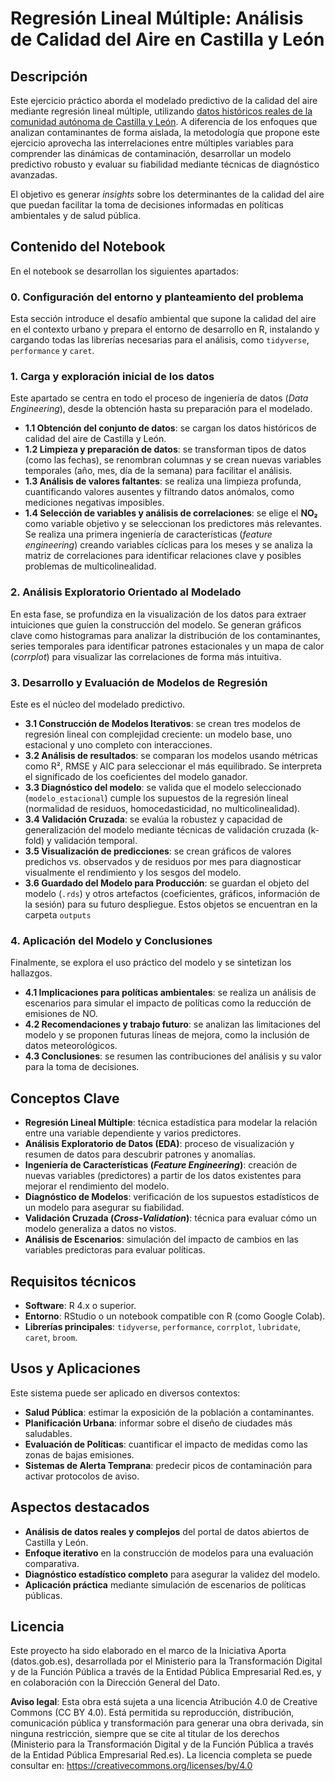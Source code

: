 # Regresión Lineal Múltiple: Análisis de Calidad del Aire en Castilla y León

## Descripción

Este ejercicio práctico aborda el modelado predictivo de la calidad del aire mediante regresión lineal múltiple, utilizando [datos históricos reales de la comunidad autónoma de Castilla y León](https://datos.gob.es/es/catalogo/a07002862-calidad-del-aire-por-dias1). A diferencia de los enfoques que analizan contaminantes de forma aislada, la metodología que propone este ejercicio aprovecha las interrelaciones entre múltiples variables para comprender las dinámicas de contaminación, desarrollar un modelo predictivo robusto y evaluar su fiabilidad mediante técnicas de diagnóstico avanzadas.

El objetivo es generar *insights* sobre los determinantes de la calidad del aire que puedan facilitar la toma de decisiones informadas en políticas ambientales y de salud pública.

## Contenido del Notebook

En el notebook se desarrollan los siguientes apartados:

### 0\. Configuración del entorno y planteamiento del problema

Esta sección introduce el desafío ambiental que supone la calidad del aire en el contexto urbano y prepara el entorno de desarrollo en R, instalando y cargando todas las librerías necesarias para el análisis, como `tidyverse`, `performance` y `caret`.

### 1\. Carga y exploración inicial de los datos

Este apartado se centra en todo el proceso de ingeniería de datos (*Data Engineering*), desde la obtención hasta su preparación para el modelado.

  - **1.1 Obtención del conjunto de datos**: se cargan los datos históricos de calidad del aire de Castilla y León.
  - **1.2 Limpieza y preparación de datos**: se transforman tipos de datos (como las fechas), se renombran columnas y se crean nuevas variables temporales (año, mes, día de la semana) para facilitar el análisis.
  - **1.3 Análisis de valores faltantes**: se realiza una limpieza profunda, cuantificando valores ausentes y filtrando datos anómalos, como mediciones negativas imposibles.
  - **1.4 Selección de variables y análisis de correlaciones**: se elige el **NO₂** como variable objetivo y se seleccionan los predictores más relevantes. Se realiza una primera ingeniería de características (*feature engineering*) creando variables cíclicas para los meses y se analiza la matriz de correlaciones para identificar relaciones clave y posibles problemas de multicolinealidad.

### 2\. Análisis Exploratorio Orientado al Modelado

En esta fase, se profundiza en la visualización de los datos para extraer intuiciones que guíen la construcción del modelo. Se generan gráficos clave como histogramas para analizar la distribución de los contaminantes, series temporales para identificar patrones estacionales y un mapa de calor (*corrplot*) para visualizar las correlaciones de forma más intuitiva.

### 3\. Desarrollo y Evaluación de Modelos de Regresión

Este es el núcleo del modelado predictivo.

  - **3.1 Construcción de Modelos Iterativos**: se crean tres modelos de regresión lineal con complejidad creciente: un modelo base, uno estacional y uno completo con interacciones.
  - **3.2 Análisis de resultados**: se comparan los modelos usando métricas como R², RMSE y AIC para seleccionar el más equilibrado. Se interpreta el significado de los coeficientes del modelo ganador.
  - **3.3 Diagnóstico del modelo**: se valida que el modelo seleccionado (`modelo_estacional`) cumple los supuestos de la regresión lineal (normalidad de residuos, homocedasticidad, no multicolinealidad).
  - **3.4 Validación Cruzada**: se evalúa la robustez y capacidad de generalización del modelo mediante técnicas de validación cruzada (k-fold) y validación temporal.
  - **3.5 Visualización de predicciones**: se crean gráficos de valores predichos vs. observados y de residuos por mes para diagnosticar visualmente el rendimiento y los sesgos del modelo.
  - **3.6 Guardado del Modelo para Producción**: se guardan el objeto del modelo (`.rds`) y otros artefactos (coeficientes, gráficos, información de la sesión) para su futuro despliegue. Estos objetos se encuentran en la carpeta `outputs`

### 4\. Aplicación del Modelo y Conclusiones

Finalmente, se explora el uso práctico del modelo y se sintetizan los hallazgos.

  - **4.1 Implicaciones para políticas ambientales**: se realiza un análisis de escenarios para simular el impacto de políticas como la reducción de emisiones de NO.
  - **4.2 Recomendaciones y trabajo futuro**: se analizan las limitaciones del modelo y se proponen futuras líneas de mejora, como la inclusión de datos meteorológicos.
  - **4.3 Conclusiones**: se resumen las contribuciones del análisis y su valor para la toma de decisiones.

## Conceptos Clave

  - **Regresión Lineal Múltiple**: técnica estadística para modelar la relación entre una variable dependiente y varios predictores.
  - **Análisis Exploratorio de Datos (EDA)**: proceso de visualización y resumen de datos para descubrir patrones y anomalías.
  - **Ingeniería de Características (*Feature Engineering*)**: creación de nuevas variables (predictores) a partir de los datos existentes para mejorar el rendimiento del modelo.
  - **Diagnóstico de Modelos**: verificación de los supuestos estadísticos de un modelo para asegurar su fiabilidad.
  - **Validación Cruzada (*Cross-Validation*)**: técnica para evaluar cómo un modelo generaliza a datos no vistos.
  - **Análisis de Escenarios**: simulación del impacto de cambios en las variables predictoras para evaluar políticas.

## Requisitos técnicos

  - **Software**: R 4.x o superior.
  - **Entorno**: RStudio o un notebook compatible con R (como Google Colab).
  - **Librerías principales**: `tidyverse`, `performance`, `corrplot`, `lubridate`, `caret`, `broom`.

## Usos y Aplicaciones

Este sistema puede ser aplicado en diversos contextos:

  - **Salud Pública**: estimar la exposición de la población a contaminantes.
  - **Planificación Urbana**: informar sobre el diseño de ciudades más saludables.
  - **Evaluación de Políticas**: cuantificar el impacto de medidas como las zonas de bajas emisiones.
  - **Sistemas de Alerta Temprana**: predecir picos de contaminación para activar protocolos de aviso.

## Aspectos destacados

  - **Análisis de datos reales y complejos** del portal de datos abiertos de Castilla y León.
  - **Enfoque iterativo** en la construcción de modelos para una evaluación comparativa.
  - **Diagnóstico estadístico completo** para asegurar la validez del modelo.
  - **Aplicación práctica** mediante simulación de escenarios de políticas públicas.

## Licencia

Este proyecto ha sido elaborado en el marco de la Iniciativa Aporta (datos.gob.es), desarrollada por el Ministerio para la Transformación Digital y de la Función Pública a través de la Entidad Pública Empresarial Red.es, y en colaboración con la Dirección General del Dato.

**Aviso legal**: Esta obra está sujeta a una licencia Atribución 4.0 de Creative Commons (CC BY 4.0). Está permitida su reproducción, distribución, comunicación pública y transformación para generar una obra derivada, sin ninguna restricción, siempre que se cite al titular de los derechos (Ministerio para la Transformación Digital y de la Función Pública a través de la Entidad Pública Empresarial Red.es). La licencia completa se puede consultar en: https://creativecommons.org/licenses/by/4.0
